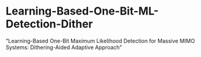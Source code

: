 # Learning-Based-One-Bit-ML-Detection-Dither
"Learning-Based One-Bit Maximum Likelihood Detection for Massive MIMO Systems: Dithering-Aided Adaptive Approach"
